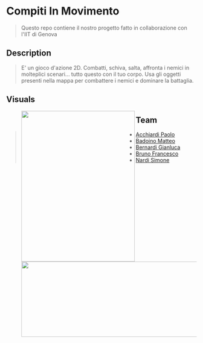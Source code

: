 # Compiti In Movimento

> Questo repo contiene il nostro progetto fatto in collaborazione con l'IIT di Genova

## Description

> E' un gioco d'azione 2D. Combatti, schiva, salta, affronta i nemici in molteplici scenari... tutto questo con il tuo corpo. Usa gli oggetti presenti nella mappa per combattere i nemici e dominare la battaglia.

## Visuals

> <img src="https://www.researchgate.net/profile/Antonio_Busson/publication/336435015/figure/fig7/AS:814975819976715@1571316785707/a-Keypoints-that-can-be-detected-by-the-OpenPose-algorithm-3-Image-adapted-from.ppm" align="left" height="400" width="300" >
> <img src="https://s3-ap-northeast-1.amazonaws.com/ledge-assets/media/wp-content/uploads/2018/02/27140445/openpose_eyecatch.jpg" align="right" height="200" width="500" >

## Team

> * [Acchiardi Paolo](https://github.com/paoloacchiardi "paoloacchiardi")
> * [Badoino Matteo](https://github.com/BadoinoMatteo "BadoinoMatteo")
> * [Bernardi Gianluca](https://github.com/GianluBerna "GianluBerna")
> * [Bruno Francesco](https://github.com/FraBrunoSchool "FraBrunoSchool")
> * [Nardi Simone](https://github.com/SimoNardi "SimoNardi")
